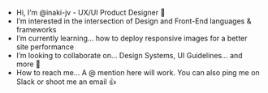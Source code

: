 - Hi, I’m @inaki-jv - UX/UI Product Designer 👋
- I’m interested in the intersection of Design and Front-End languages & frameworks
- I’m currently learning... how to deploy responsive images for a better site performance
- I’m looking to collaborate on... Design Systems, UI Guidelines... and more :rocket:
- How to reach me... A @ mention here will work. You can also ping me on Slack or shoot me an email :thumbsup:

<!---
inaki-jv/inaki-jv is a ✨ special ✨ repository because its `README.md` (this file) appears on your GitHub profile.
You can click the Preview link to take a look at your changes.
--->
